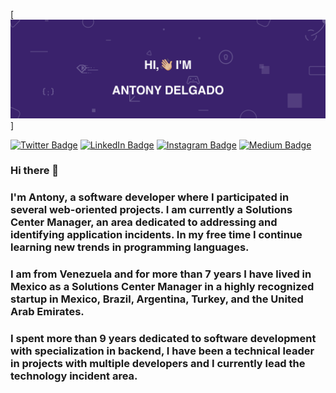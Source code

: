 [![Adelgadox's GitHub Banner](./assets/web-app-developer-banner.png)]

[![Twitter Badge](https://img.shields.io/badge/Twitter-Profile-informational?style=flat&logo=twitter&logoColor=white&color=1CA2F1)](https://twitter.com/adelgadox)
[![LinkedIn Badge](https://img.shields.io/badge/LinkedIn-Profile-informational?style=flat&logo=linkedin&logoColor=white&color=0D76A8)](https://www.linkedin.com/in/adelgadox/)
[![Instagram Badge](https://img.shields.io/badge/CodePen-Profile-informational?style=flat&logo=instagram&logoColor=white&color=7E3DCA)](https://www.instagram.com/adelgadox)
[![Medium Badge](https://img.shields.io/badge/CodePen-Profile-informational?style=flat&logo=medium&logoColor=white&color=black)](https://medium.com/@adelgadox)

### Hi there 👋

### I'm Antony, a software developer where I participated in several web-oriented projects. I am currently a Solutions Center Manager, an area dedicated to addressing and identifying application incidents. In my free time I continue learning new trends in programming languages.

### I am from Venezuela and for more than 7 years I have lived in Mexico as a Solutions Center Manager in a highly recognized startup in Mexico, Brazil, Argentina, Turkey, and the United Arab Emirates.

### I spent more than 9 years dedicated to software development with specialization in backend, I have been a technical leader in projects with multiple developers and I currently lead the technology incident area.

<!--
**adelgadox/adelgadox** is a ✨ _special_ ✨ repository because its `README.md` (this file) appears on your GitHub profile.

Here are some ideas to get you started:

- 🔭 I’m currently working on ...
- 🌱 I’m currently learning ...
- 👯 I’m looking to collaborate on ...
- 🤔 I’m looking for help with ...
- 💬 Ask me about ...
- 📫 How to reach me: ...
- 😄 Pronouns: ...
- ⚡ Fun fact: ...
-->
